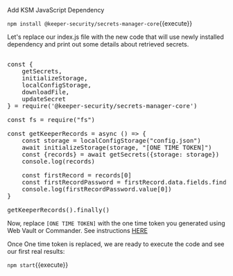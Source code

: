 



Add KSM JavaScript Dependency

`npm install @keeper-security/secrets-manager-core`{{execute}}


Let's replace our index.js file with the new code that will use newly installed dependency and print out some details about retrieved secrets.

<pre class="file" data-filename="index.js" data-target="replace">

const {
    getSecrets,
    initializeStorage,
    localConfigStorage,
    downloadFile,
    updateSecret
} = require('@keeper-security/secrets-manager-core')

const fs = require("fs")

const getKeeperRecords = async () => {
    const storage = localConfigStorage("config.json")
    await initializeStorage(storage, "[ONE TIME TOKEN]")
    const {records} = await getSecrets({storage: storage})
    console.log(records)

    const firstRecord = records[0]
    const firstRecordPassword = firstRecord.data.fields.find(x => x.type === 'password')
    console.log(firstRecordPassword.value[0])
}

getKeeperRecords().finally()
</pre>

Now, replace `[ONE TIME TOKEN]` with the one time token you generated using Web Vault or Commander. See instructions [HERE](https://docs.keeper.io/secrets-manager/secrets-manager/about/one-time-token)

Once One time token is replaced, we are ready to execute the code and see our first real results:

`npm start`{{execute}}
